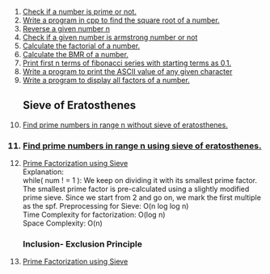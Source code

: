 <ol>
<li><a href="problem1.cpp">Check if a number is prime or not.</a></li>
<li><a href="problem2.cpp">Write a program in cpp to find the square root of a number.</a></li>
<li><a href="problem3.cpp">Reverse a given number n</a></li>
<li><a href="problem4.cpp">Check if a given number is armstrong number or not</a></li>
<li><a href="problem5.cpp">Calculate the factorial of a number.</a></li>
<li><a href="problem6.cpp">Calculate the BMR of a number.</a></li>
<li><a href="problem7.cpp">Print first n terms of fibonacci series with starting terms as 0,1.</a></li>
<li><a href="problem8.cpp"> Write a program to print the ASCII value of any given character</a></li>
<li><a href="problem9.cpp"> Write a program to display all factors of a number. 
</a></li>

## Sieve of Eratosthenes

<li><a href="problem10.cpp">Find prime numbers in range n without sieve of eratosthenes.</a></li>

### <li><a href="sieve.cpp">Find prime numbers in range n using <b> sieve of eratosthenes.</b></a></li>

<li><a href="problem11.cpp">Prime Factorization using Sieve</a></li>
Explanation:<br>
while( num ! = 1 ):
We keep on dividing it with its smallest prime factor.
The smallest prime factor is pre-calculated using a slightly modified prime sieve.
Since we start from 2 and go on, we mark the first multiple as the spf.
Preprocessing for Sieve: O(n log log n)<br>
Time Complexity for factorization: O(log n)<br>
Space Complexity: O(n)

### Inclusion- Exclusion Principle

<li><a href="problem11.cpp">Prime Factorization using Sieve</a></li>

</ol>